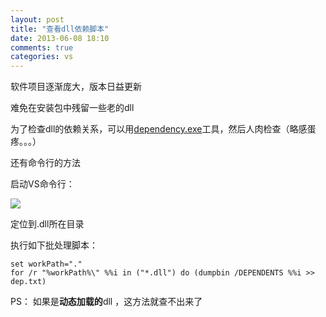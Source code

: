 ```yaml
---
layout: post
title: "查看dll依赖脚本"
date: 2013-06-08 18:10
comments: true
categories: vs 
---
```


软件项目逐渐庞大，版本日益更新

难免在安装包中残留一些老的dll

为了检查dll的依赖关系，可以用[dependency.exe](http://download.csdn.net/detail/powerlly/4544320)工具，然后人肉检查（略感蛋疼。。。）

还有命令行的方法
<!-- more -->
启动VS命令行：

![](https://dl.dropboxusercontent.com/u/54941343/vs_cmd.png)

定位到.dll所在目录

执行如下批处理脚本：

	set workPath="."
	for /r "%workPath%\" %%i in ("*.dll") do (dumpbin /DEPENDENTS %%i >> dep.txt)

PS： 如果是**动态加载的**dll ，这方法就查不出来了